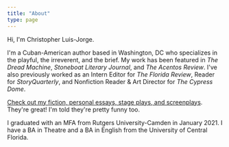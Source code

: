 ```yaml
---
title: "About"
type: page
---
```


Hi, I'm Christopher Luis-Jorge.

I'm a Cuban-American author based in Washington, DC who specializes in the playful, the irreverent, and the brief. My work has been featured in *The Dread Machine*, *Stoneboat Literary Journal*, and *The Acentos Review*. I've also previously worked as an Intern Editor for *The Florida Review*, Reader for *StoryQuarterly*, and Nonfiction Reader & Art Director for *The Cypress Dome*.

[Check out my fiction, personal essays, stage plays, and screenplays](/publications/). They're great! I'm told they're pretty funny too.

I graduated with an MFA from Rutgers University-Camden in January 2021. I have a BA in Theatre and a BA in English from the University of Central Florida.
